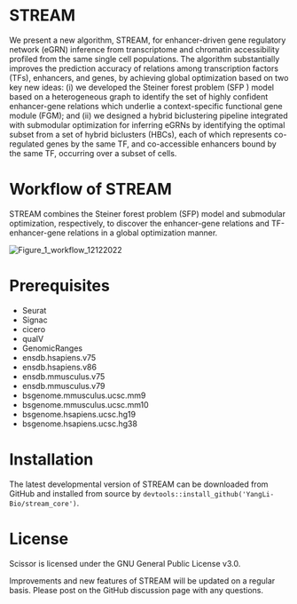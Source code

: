 # STREAM
We present a new algorithm, STREAM, for enhancer-driven gene regulatory network (eGRN) inference from transcriptome and chromatin accessibility profiled from the same single cell populations. The algorithm substantially improves the prediction accuracy of relations among transcription factors (TFs), enhancers, and genes, by achieving global optimization based on two key new ideas: (i) we developed the Steiner forest problem (SFP  ) model based on a heterogeneous graph to identify the set of highly confident enhancer-gene relations which underlie a context-specific functional gene module (FGM); and (ii) we designed a hybrid biclustering pipeline integrated with submodular optimization for inferring eGRNs by identifying the optimal subset from a set of hybrid biclusters (HBCs), each of which represents co-regulated genes by the same TF, and co-accessible enhancers bound by the same TF, occurring over a subset of cells. 

# Workflow of STREAM
STREAM combines the Steiner forest problem (SFP) model and submodular optimization, respectively, to discover the enhancer-gene relations and TF-enhancer-gene relations in a global optimization manner.

![Figure_1_workflow_12122022](https://user-images.githubusercontent.com/35290254/207700357-5bc15019-4733-48b1-ad3f-7613769b8285.jpg)

# Prerequisites
- Seurat
- Signac
- cicero
- qualV
- GenomicRanges
- ensdb.hsapiens.v75
- ensdb.hsapiens.v86
- ensdb.mmusculus.v75
- ensdb.mmusculus.v79
- bsgenome.mmusculus.ucsc.mm9
- bsgenome.mmusculus.ucsc.mm10
- bsgenome.hsapiens.ucsc.hg19
- bsgenome.hsapiens.ucsc.hg38

# Installation
The latest developmental version of STREAM can be downloaded from GitHub and installed from source by `devtools::install_github('YangLi-Bio/stream_core')`.

# License
Scissor is licensed under the GNU General Public License v3.0.

Improvements and new features of STREAM will be updated on a regular basis. Please post on the GitHub discussion page with any questions.
